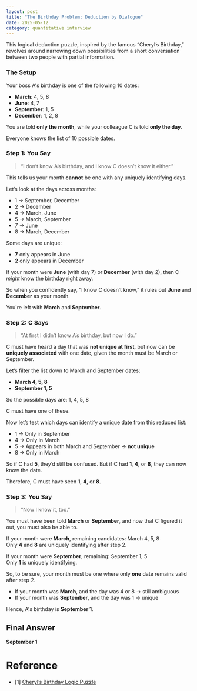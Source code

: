 ```yaml
---
layout: post
title: "The Birthday Problem: Deduction by Dialogue"
date: 2025-05-12
category: quantitative interview
---
```


This logical deduction puzzle, inspired by the famous “Cheryl’s Birthday,” revolves around narrowing down possibilities from a short conversation between two people with partial information.

### The Setup

Your boss A's birthday is one of the following 10 dates:

- **March**: 4, 5, 8  
- **June**: 4, 7  
- **September**: 1, 5  
- **December**: 1, 2, 8

You are told **only the month**, while your colleague C is told **only the day**.

Everyone knows the list of 10 possible dates.

### Step 1: You Say  
> “I don’t know A’s birthday, and I know C doesn’t know it either.”

This tells us your month **cannot** be one with any uniquely identifying days.

Let’s look at the days across months:
- 1 → September, December  
- 2 → December  
- 4 → March, June  
- 5 → March, September  
- 7 → June  
- 8 → March, December

Some days are unique:
- **7** only appears in June  
- **2** only appears in December

If your month were **June** (with day 7) or **December** (with day 2), then C *might* know the birthday right away.

So when you confidently say, “I know C doesn’t know,” it rules out **June** and **December** as your month.

You're left with **March** and **September**.

### Step 2: C Says  
> “At first I didn’t know A’s birthday, but now I do.”

C must have heard a day that was **not unique at first**, but now can be **uniquely associated** with one date, given the month must be March or September.

Let’s filter the list down to March and September dates:

- **March 4, 5, 8**
- **September 1, 5**

So the possible days are: 1, 4, 5, 8

C must have one of these.

Now let’s test which days can identify a unique date from this reduced list:
- 1 → Only in September
- 4 → Only in March
- 5 → Appears in both March and September → **not unique**
- 8 → Only in March

So if C had **5**, they’d still be confused. But if C had **1**, **4**, or **8**, they can now know the date.

Therefore, C must have seen **1**, **4**, or **8**.

### Step 3: You Say  
> “Now I know it, too.”

You must have been told **March** or **September**, and now that C figured it out, you must also be able to.

If your month were **March**, remaining candidates: March 4, 5, 8  
Only **4** and **8** are uniquely identifying after step 2.

If your month were **September**, remaining: September 1, 5  
Only **1** is uniquely identifying.

So, to be sure, your month must be one where only **one** date remains valid after step 2.

- If your month was **March**, and the day was 4 or 8 → still ambiguous
- If your month was **September**, and the day was 1 → unique

Hence, A's birthday is **September 1**.

## Final Answer

**September 1**

# Reference

* [1] [Cheryl’s Birthday Logic Puzzle](https://en.wikipedia.org/wiki/Cheryl%27s_Birthday)